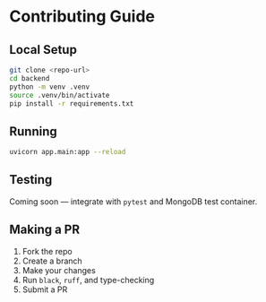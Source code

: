 # Contributing Guide

## Local Setup

```bash
git clone <repo-url>
cd backend
python -m venv .venv
source .venv/bin/activate
pip install -r requirements.txt
```

## Running

```bash
uvicorn app.main:app --reload
```

## Testing

Coming soon — integrate with `pytest` and MongoDB test container.

## Making a PR

1. Fork the repo
2. Create a branch
3. Make your changes
4. Run `black`, `ruff`, and type-checking
5. Submit a PR